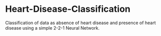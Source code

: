 # Heart-Disease-Classification
Classification of data as absence of heart disease and presence of heart disease using a simple 2-2-1 Neural Network. 
